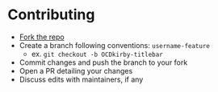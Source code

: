 # Contributing

* [Fork the repo](https://github.com/RPCSX/rpcsx-site/fork)
* Create a branch following conventions: `username-feature`
  * ex. `git checkout -b OCDkirby-titlebar`
* Commit changes and push the branch to your fork
* Open a PR detailing your changes
* Discuss edits with maintainers, if any
